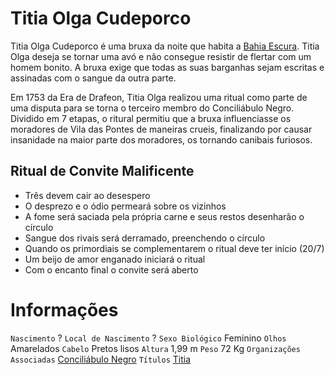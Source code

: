<!-- TITLE: Titia Olga Cudeporco -->
<!-- SUBTITLE: Visão geral sobre Titia Olga Cudeporco -->

# Titia Olga Cudeporco
Titia Olga Cudeporco é uma bruxa da noite que habita a [Bahia Escura](http://localhost/lugares/plano-material/drafeon/sudeste-de-drafeon/bahia-escura#bahia-escura). Titia Olga deseja se tornar uma avó e não consegue resistir de flertar com um homem bonito. A bruxa exige que todas as suas barganhas sejam escritas e assinadas com o sangue da outra parte.

Em 1753 da Era de Drafeon, Titia Olga realizou uma ritual como parte de uma disputa para se torna o terceiro membro do Conciliábulo Negro. Dividido em 7 etapas, o ritural permitiu que a bruxa influenciasse os moradores de Vila das Pontes de maneiras crueis, finalizando por causar insanidade na maior parte dos moradores, os tornando canibais furiosos.

## Ritual de Convite Malificente
* Três devem cair ao desespero
* O desprezo e o ódio permeará sobre os vizinhos
* A fome será saciada pela própria carne e seus restos desenharão o círculo
* Sangue dos rivais será derramado, preenchendo o círculo
* Quando os primordiais se complementarem o ritual deve ter início (20/7)
* Um beijo de amor enganado iniciará o ritual
* Com o encanto final o convite será aberto

# Informações
`Nascimento` ?
`Local de Nascimento` ?
`Sexo Biológico` Feminino
`Olhos` Amarelados
`Cabelo` Pretos lisos
`Altura` 1,99 m
`Peso` 72 Kg
`Organizações Associadas` [Conciliábulo Negro](http://localhost/faccoes/faccoes-independentes/conciliabulo-negro#conciliabulo-negro)
`Títulos` [Titia](http://)

